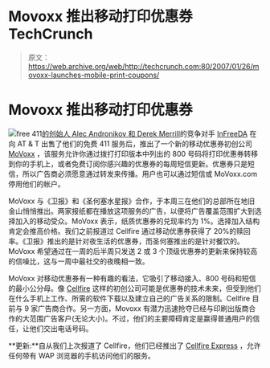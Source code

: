 # Movoxx 推出移动打印优惠券 TechCrunch

> 原文：<https://web.archive.org/web/http://techcrunch.com:80/2007/01/26/movoxx-launches-mobile-print-coupons/>

# Movoxx 推出移动打印优惠券

[![](img/8b57fa2353830e77ff52c95a22ddf234.png)](https://web.archive.org/web/20210119182553/http://www.movoxx.com/)free 411[的创始人 Alec Andronikov 和 Derek Merrill](https://web.archive.org/web/20210119182553/http://www.beta.techcrunch.com/2006/10/23/jingle-networks-has-now-raised-over-60-million/)的竞争对手 [InFreeDA](https://web.archive.org/web/20210119182553/http://www.beta.techcrunch.com/2006/12/26/att-acquires-infreeda-gets-into-free-411-business/) 在向 AT & T 出售了他们的免费 411 服务后，推出了一个新的移动优惠券初创公司 [MoVoxx](https://web.archive.org/web/20210119182553/http://movoxx.com/) ，该服务允许你通过拨打打印版本中列出的 800 号码将打印优惠券转移到你的手机上，或者免费订阅你感兴趣的优惠券的每周短信更新。优惠券只是短信，所以广告商必须愿意通过转发来传播。用户也可以通过短信或 MoVoxx.com 停用他们的帐户。

MoVoxx 与《卫报》和《圣何塞水星报》合作，于本周三在他们的总部所在地旧金山悄悄推出。两家报纸都在播放这项服务的广告，以便将广告覆盖范围扩大到选择加入的移动受众。MoVoxx 表示，纸质优惠券的兑现率约为 1%。选择加入结构肯定会推高价格。我们之前报道过 Cellfire 通过移动优惠券获得了 20%的赎回率。《卫报》推出的是针对夜生活的优惠券，而圣何塞推出的是针对餐饮的。MoVoxx 希望通过在一周的后半周只发送 2 或 3 个顶级优惠券的更新来保持较高的信噪比，这与一周中最社交的夜晚相一致。

MoVoxx 对移动优惠券有一种有趣的看法，它吸引了移动接入、800 号码和短信的最小公分母。像 [Cellfire](https://web.archive.org/web/20210119182553/http://mobilecrunch.com/2006/08/15/cellfire-scores-bath-and-bodyworks-coupon-account/) 这样的初创公司可能是优惠券的技术未来，但受到他们在什么手机上工作、所需的软件下载以及建立自己的广告关系的限制。Cellfire 目前与 9 家广告商合作。另一方面，Movoxx 有潜力迅速抢夺已经与印刷出版商合作的大范围广告客户(无论大小)。不过，他们的主要障碍肯定是赢得普通用户的信任，让他们交出电话号码。

**更新:**自从我们上次报道了 Cellfire，他们已经推出了 [Cellfire Express](https://web.archive.org/web/20210119182553/http://www.cellfire.com/howitworks/express.php) ，允许任何带有 WAP 浏览器的手机访问他们的服务。